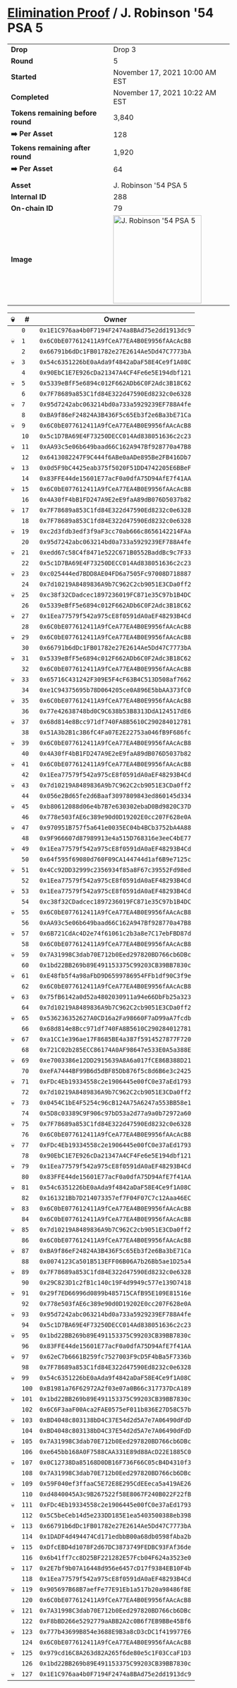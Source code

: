 # [Elimination Proof](./readme.md) / J. Robinson &#039;54 PSA 5

|||
|---|---|
| **Drop** | Drop 3 |
| **Round** | 5 |
| **Started** | November 17, 2021 10:00 AM EST |
| **Completed** | November 17, 2021 10:22 AM EST |
| **Tokens remaining before round** | 3,840 |
| **➡️ Per Asset** | 128 |
| **Tokens remaining after round** | 1,920 |
| **➡️ Per Asset** | 64 |
| | |
| **Asset** | J. Robinson &#039;54 PSA 5 |
| **Internal ID** | 288 |
| **On-chain ID** | 79 |
| **Image** | <img src="https://tcdn.blokpax.com/94d9199b-dc59-452e-a9ce-693218221458/11b83c5ae313dd04d688aa46b0d7cf3da09da4e716e458423801b08091d75465.jpg" height="200" alt="J. Robinson &#039;54 PSA 5" /> |


| 💀 | # | Owner |
| --- | --- | --- |
|  | `0` | `0x1E1C976aa4b0F7194F2474a8BAd75e2dd1913dc9` |
| 💀 | `1` | `0x6C0bE077612411A9fCeA77EA4B0E9956fAAcAcB8` |
|  | `2` | `0x66791b6dDc1FB01782e27E2614Ae5Dd47C7773bA` |
| 💀 | `3` | `0x54c6351226bE0aAda9f4842aDaF58E4Ce9f1A08C` |
|  | `4` | `0x90EbC1E7E926cDa21347A4CF4Fe6e5E194dbf121` |
| 💀 | `5` | `0x5339eBfF5e6894c012F662ADb6C0F2Adc3B18C62` |
|  | `6` | `0x7F78689a853C1fd84E322d47590Ed8232c0e6328` |
| 💀 | `7` | `0x95d7242abc063214bd0a733a5929239EF788A4fe` |
|  | `8` | `0xBA9f86eF24824A3B436F5c65Eb3f2e6Ba3bE71Ca` |
| 💀 | `9` | `0x6C0bE077612411A9fCeA77EA4B0E9956fAAcAcB8` |
|  | `10` | `0x5c1D7BA69E4F73250DECC014Ad838051636c2c23` |
| 💀 | `11` | `0xAA93c5e06b649baad66C162A947Bf928770a47B8` |
|  | `12` | `0x6413082247F9C444f6ABe0aADe895Be2FB416Db7` |
| 💀 | `13` | `0x0d5F9bC4425eab375f5020F51DD4742205E6BBeF` |
|  | `14` | `0x83FFE44de15601E77acF0a0dfA75D94AfE7f41AA` |
| 💀 | `15` | `0x6C0bE077612411A9fCeA77EA4B0E9956fAAcAcB8` |
|  | `16` | `0x4A30fF4bB1FD247A9E2eE9faA89dB076D5037b82` |
| 💀 | `17` | `0x7F78689a853C1fd84E322d47590Ed8232c0e6328` |
|  | `18` | `0x7F78689a853C1fd84E322d47590Ed8232c0e6328` |
| 💀 | `19` | `0xc2d3fdb3edf3f9aF3cc70ab666c8656142214FAa` |
|  | `20` | `0x95d7242abc063214bd0a733a5929239EF788A4fe` |
| 💀 | `21` | `0xedd67c58C4f8471e522C671B0552BaddBc9c7F33` |
|  | `22` | `0x5c1D7BA69E4F73250DECC014Ad838051636c2c23` |
| 💀 | `23` | `0xc025444ed7BDD8AE04FD6a7505Fc97008D718887` |
|  | `24` | `0x7d10219A8489836A9b7C962C2cb9051E3CDa0ff2` |
| 💀 | `25` | `0xc38f32CDadcec1897236019FC871e35C97b1B4DC` |
|  | `26` | `0x5339eBfF5e6894c012F662ADb6C0F2Adc3B18C62` |
| 💀 | `27` | `0x1Eea77579f542a975cE8f0591dA0aEF48293B4Cd` |
|  | `28` | `0x6C0bE077612411A9fCeA77EA4B0E9956fAAcAcB8` |
| 💀 | `29` | `0x6C0bE077612411A9fCeA77EA4B0E9956fAAcAcB8` |
|  | `30` | `0x66791b6dDc1FB01782e27E2614Ae5Dd47C7773bA` |
| 💀 | `31` | `0x5339eBfF5e6894c012F662ADb6C0F2Adc3B18C62` |
|  | `32` | `0x6C0bE077612411A9fCeA77EA4B0E9956fAAcAcB8` |
| 💀 | `33` | `0x65716C431242F309E5F4cF63B4C513D508af7662` |
|  | `34` | `0xe1C94375695b78D064205ce0A896E5bbAA373fC0` |
| 💀 | `35` | `0x6C0bE077612411A9fCeA77EA4B0E9956fAAcAcB8` |
|  | `36` | `0x77e42638748bd0C9C638b53B8313DdA124517dE6` |
| 💀 | `37` | `0x68d814e8Bcc971df740FA8B5610C290284012781` |
|  | `38` | `0x51A3b2B1c3B6fC4Fa07E2E22753a046fB9F686fc` |
| 💀 | `39` | `0x6C0bE077612411A9fCeA77EA4B0E9956fAAcAcB8` |
|  | `40` | `0x4A30fF4bB1FD247A9E2eE9faA89dB076D5037b82` |
| 💀 | `41` | `0x6C0bE077612411A9fCeA77EA4B0E9956fAAcAcB8` |
|  | `42` | `0x1Eea77579f542a975cE8f0591dA0aEF48293B4Cd` |
| 💀 | `43` | `0x7d10219A8489836A9b7C962C2cb9051E3CDa0ff2` |
|  | `44` | `0x056e2Bd65fe2d6Baaf3097809843ed860145d334` |
| 💀 | `45` | `0xb80612088d06e4b7B7e630302ebaD0Bd9820C37D` |
|  | `46` | `0x778e503fAE6c389e90d0D19202E0cc207F628e0A` |
| 💀 | `47` | `0x970951B757f5a641e0035EC04b4BCb3752bA4A88` |
|  | `48` | `0x9F966607d87989913e4a515D768316e3eeC4bE77` |
| 💀 | `49` | `0x1Eea77579f542a975cE8f0591dA0aEF48293B4Cd` |
|  | `50` | `0x64f595f69080d760F09CA144744d1af6B9e7125c` |
| 💀 | `51` | `0x4Cc92DD32999c2356934f85a8F67c39552Fd98ed` |
|  | `52` | `0x1Eea77579f542a975cE8f0591dA0aEF48293B4Cd` |
| 💀 | `53` | `0x1Eea77579f542a975cE8f0591dA0aEF48293B4Cd` |
|  | `54` | `0xc38f32CDadcec1897236019FC871e35C97b1B4DC` |
| 💀 | `55` | `0x6C0bE077612411A9fCeA77EA4B0E9956fAAcAcB8` |
|  | `56` | `0xAA93c5e06b649baad66C162A947Bf928770a47B8` |
| 💀 | `57` | `0x6B721CdAc4D2e74f61061c2b3a8e7C17ebFBD87d` |
|  | `58` | `0x6C0bE077612411A9fCeA77EA4B0E9956fAAcAcB8` |
| 💀 | `59` | `0x7A31998C3dab70E712b0Eed297820BD766cb6DBc` |
|  | `60` | `0x1bd22BB269b89E491153375C99203CB39BB7830c` |
| 💀 | `61` | `0xE48fb5f4a98aFbD9D6599786954FFb1df90C3f9e` |
|  | `62` | `0x6C0bE077612411A9fCeA77EA4B0E9956fAAcAcB8` |
| 💀 | `63` | `0x75fB6142a0d52a4802030911a94e66DbFb25a323` |
|  | `64` | `0x7d10219A8489836A9b7C962C2cb9051E3CDa0ff2` |
| 💀 | `65` | `0x536236352627A0CD16a2Fa98660F7aD99aA7fcdb` |
|  | `66` | `0x68d814e8Bcc971df740FA8B5610C290284012781` |
| 💀 | `67` | `0xa1CC1e396ae17F8685BE4a387f5914527877F720` |
|  | `68` | `0x721C02b285ECC86174A0AF98647e533E0A5a388E` |
| 💀 | `69` | `0xe7003386e12DD2915639A8A6a017fCE86B388D21` |
|  | `70` | `0xeFA7444BF99B6d5dBF85Db876f5c8d6B6e3c2425` |
| 💀 | `71` | `0xFDc4Eb19334558c2e1906445e00fC0e37aEd1793` |
|  | `72` | `0x7d10219A8489836A9b7C962C2cb9051E3CDa0ff2` |
| 💀 | `73` | `0x0454C1bE4F5254c96cB124A75A6247a553BB58e1` |
|  | `74` | `0x5D8c03389C9F906c97bD53a2d77a9a0b72972a60` |
| 💀 | `75` | `0x7F78689a853C1fd84E322d47590Ed8232c0e6328` |
|  | `76` | `0x6C0bE077612411A9fCeA77EA4B0E9956fAAcAcB8` |
| 💀 | `77` | `0xFDc4Eb19334558c2e1906445e00fC0e37aEd1793` |
|  | `78` | `0x90EbC1E7E926cDa21347A4CF4Fe6e5E194dbf121` |
| 💀 | `79` | `0x1Eea77579f542a975cE8f0591dA0aEF48293B4Cd` |
|  | `80` | `0x83FFE44de15601E77acF0a0dfA75D94AfE7f41AA` |
| 💀 | `81` | `0x54c6351226bE0aAda9f4842aDaF58E4Ce9f1A08C` |
|  | `82` | `0x161321Bb7D214073357ef7F04F07C7c12Aaa46EC` |
| 💀 | `83` | `0x6C0bE077612411A9fCeA77EA4B0E9956fAAcAcB8` |
|  | `84` | `0x6C0bE077612411A9fCeA77EA4B0E9956fAAcAcB8` |
| 💀 | `85` | `0x7d10219A8489836A9b7C962C2cb9051E3CDa0ff2` |
|  | `86` | `0x6C0bE077612411A9fCeA77EA4B0E9956fAAcAcB8` |
| 💀 | `87` | `0xBA9f86eF24824A3B436F5c65Eb3f2e6Ba3bE71Ca` |
|  | `88` | `0x0074123Ca501B513EFF06B06A7b26Bb5ae1D25a4` |
| 💀 | `89` | `0x7F78689a853C1fd84E322d47590Ed8232c0e6328` |
|  | `90` | `0x29C823D1c2fB1c140c19F4d9949c577e139D7418` |
| 💀 | `91` | `0x29f7ED66996d0899b485715CAfB95E109E81516e` |
|  | `92` | `0x778e503fAE6c389e90d0D19202E0cc207F628e0A` |
| 💀 | `93` | `0x95d7242abc063214bd0a733a5929239EF788A4fe` |
|  | `94` | `0x5c1D7BA69E4F73250DECC014Ad838051636c2c23` |
| 💀 | `95` | `0x1bd22BB269b89E491153375C99203CB39BB7830c` |
|  | `96` | `0x83FFE44de15601E77acF0a0dfA75D94AfE7f41AA` |
| 💀 | `97` | `0x62eC7b6661B259fc7527003F9cD5F4bBa5F7336b` |
|  | `98` | `0x7F78689a853C1fd84E322d47590Ed8232c0e6328` |
| 💀 | `99` | `0x54c6351226bE0aAda9f4842aDaF58E4Ce9f1A08C` |
|  | `100` | `0xB1981a76F62972A2f03e07a0B66c317737DcA189` |
| 💀 | `101` | `0x1bd22BB269b89E491153375C99203CB39BB7830c` |
|  | `102` | `0x6C6F3aaF00Aca2FAE0575eF011b836E27D58C57b` |
| 💀 | `103` | `0xBD4048c803138bD4C37E54d2d5A7e7A06490dFdD` |
|  | `104` | `0xBD4048c803138bD4C37E54d2d5A7e7A06490dFdD` |
| 💀 | `105` | `0x7A31998C3dab70E712b0Eed297820BD766cb6DBc` |
|  | `106` | `0xe645bb168A0F7588CAA331E89d88AcD22E1885C0` |
| 💀 | `107` | `0x0C12738Da85168D0DB16F736F66C05cB4D4310f3` |
|  | `108` | `0x7A31998C3dab70E712b0Eed297820BD766cb6DBc` |
| 💀 | `109` | `0x59F040ef3ffaaC5E72E8E295CdEEeca5a419AE26` |
|  | `110` | `0xd4840045A3c9B267522f58E8067F240B022F22fB` |
| 💀 | `111` | `0xFDc4Eb19334558c2e1906445e00fC0e37aEd1793` |
|  | `112` | `0x5C5beCeb14d5e233DD185E1ea5403500388eb398` |
| 💀 | `113` | `0x66791b6dDc1FB01782e27E2614Ae5Dd47C7773bA` |
|  | `114` | `0x1DADF4d494474Cd171edbbB00a68db0598fAba2b` |
| 💀 | `115` | `0xDfcEBD4d1078F2d67DC3873749FEDBC93FAf36de` |
|  | `116` | `0x6b41ff7cc8D25BF221282E57Fcb04F624a3523e0` |
| 💀 | `117` | `0x2E7bf9b07A16448d956e6457cD17f9384EB10F4b` |
|  | `118` | `0x1Eea77579f542a975cE8f0591dA0aEF48293B4Cd` |
| 💀 | `119` | `0x905697B68B7aefFe77E91Eb1a517b20a98486f8E` |
|  | `120` | `0x6C0bE077612411A9fCeA77EA4B0E9956fAAcAcB8` |
| 💀 | `121` | `0x7A31998C3dab70E712b0Eed297820BD766cb6DBc` |
|  | `122` | `0xF8bBD266e5292779aABB2A2c0B6f7EB9BBe45Bf6` |
| 💀 | `123` | `0x777b43699B854e3688E9B3a8cD3cDC1f419977E6` |
|  | `124` | `0x6C0bE077612411A9fCeA77EA4B0E9956fAAcAcB8` |
| 💀 | `125` | `0x979cd16C8A263d82A265f6de80e5c1F03CcaF1D3` |
|  | `126` | `0x1bd22BB269b89E491153375C99203CB39BB7830c` |
| 💀 | `127` | `0x1E1C976aa4b0F7194F2474a8BAd75e2dd1913dc9` |
